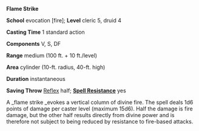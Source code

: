  **Flame Strike**

**School** evocation [fire]; **Level** cleric 5, druid 4

**Casting Time** 1 standard action

**Components** V, S, DF

**Range** medium (100 ft. + 10 ft./level)

**Area** cylinder (10-ft. radius, 40-ft. high)

**Duration** instantaneous

**Saving Throw** [Reflex](../combat.html#_reflex) half; **[Spell Resistance](../glossary.html#_spell-resistance)** yes

A _flame strike _evokes a vertical column of divine fire. The spell deals 1d6 points of damage per caster level (maximum 15d6). Half the damage is fire damage, but the other half results directly from divine power and is therefore not subject to being reduced by resistance to fire-based attacks.

